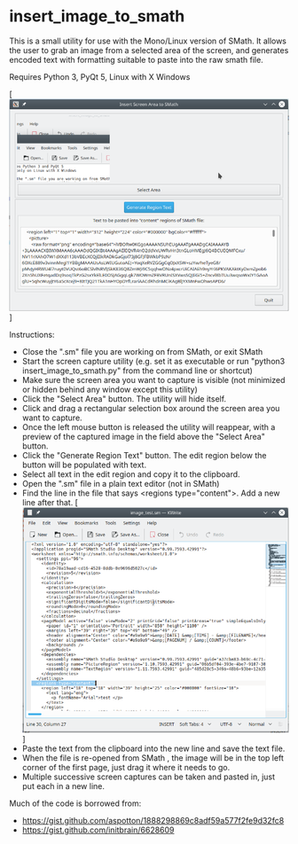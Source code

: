 # insert_image_to_smath

This is a small utility for use with the Mono/Linux version of SMath. It allows the user to grab an image from a selected area of the screen, and generates encoded text with formatting suitable to paste into the raw smath file.

Requires Python 3, PyQt 5, Linux with X Windows

[![Application screenshot](/images/Screenshot.png "Application screenshot")]

Instructions:
 - Close the ".sm" file you are working on from SMath, or exit SMath
 - Start the screen capture utility (e.g. set it as executable or run "python3 insert_image_to_smath.py" from the command line or shortcut)
 - Make sure the screen area you want to capture is visible (not minimized or hidden behind any window except this utility)
 - Click the "Select Area" button. The utility will hide itself.
 - Click and drag a rectangular selection box around the screen area you want to capture.
 - Once the left mouse button is released the utility will reappear, with a preview of the captured image in the field above the "Select Area" button.
 - Click the "Generate Region Text" button. The edit region below the button will be populated with text.
 - Select all text in the edit region and copy it to the clipboard.
 - Open the ".sm" file in a plain text editor (not in SMath)
 - Find the line in the file that says \<regions type="content"\>. Add a new line after that.
 [![Raw file insert position](/images/raw_file_insert_position.png "Raw file insert position")]
 - Paste the text from the clipboard into the new line and save the text file.
 - When the file is re-opened from SMath , the image will be in the top left corner of the first page, just drag it where it needs to go.
 - Multiple successive screen captures can be taken and pasted in, just put each in a new line.

Much of the code is borrowed from:
 - https://gist.github.com/aspotton/1888298869c8adf59a577f2fe9d32fc8
 - https://gist.github.com/initbrain/6628609
